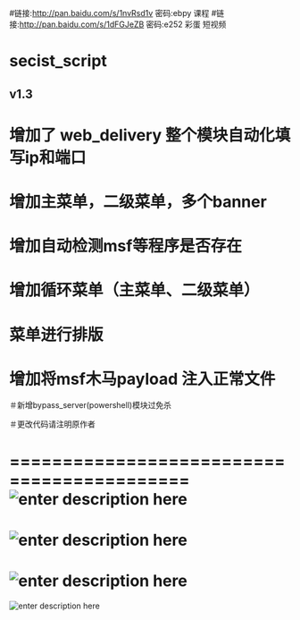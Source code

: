 
#链接:http://pan.baidu.com/s/1nvRsd1v 密码:ebpy  课程
#链接:http://pan.baidu.com/s/1dFGJeZB 密码:e252  彩蛋 短视频
# secist_script
## v1.3
# 增加了 web_delivery 整个模块自动化填写ip和端口
# 增加主菜单，二级菜单，多个banner
# 增加自动检测msf等程序是否存在
# 增加循环菜单（主菜单、二级菜单）
# 菜单进行排版
# 增加将msf木马payload 注入正常文件
＃新增bypass_server(powershell)模块过免杀


＃更改代码请注明原作者

===========================================
![enter description here][1]
===========================================
![enter description here][2]
==============================================================================================
![enter description here][3]
==============================================================================================
![enter description here][5]


  [1]: http://ojg8j426f.bkt.clouddn.com/gggggg.png
  [2]: http://ojg8j426f.bkt.clouddn.com/8E074DDA-F6CE-4F29-8B1F-E38F18D79ED7.png 
  [3]: http://ojg8j426f.bkt.clouddn.com/2437F091-E2A9-47E2-B35B-40AC66FC5AF1.png 
  [4]: http://markdown.xiaoshujiang.com/img/spinner.gif 
  [5]: http://ojg8j426f.bkt.clouddn.com/F465A1CA-AB33-4E0F-963F-ED2BDA1FEA5F.png 
